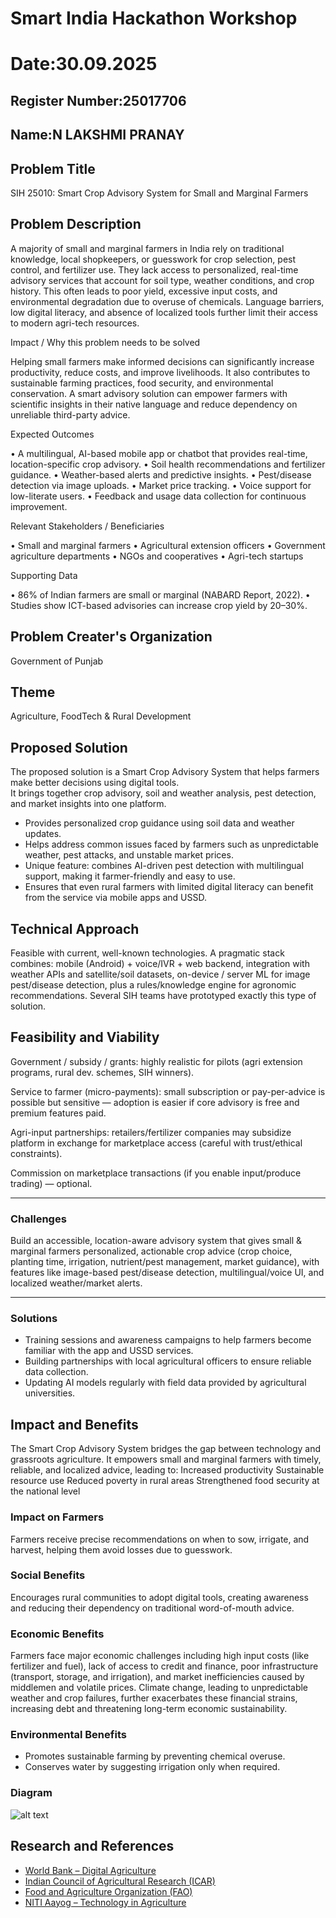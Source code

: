 # Smart India Hackathon Workshop
# Date:30.09.2025
## Register Number:25017706
## Name:N LAKSHMI PRANAY
## Problem Title
SIH 25010: Smart Crop Advisory System for Small and Marginal Farmers
## Problem Description
A majority of small and marginal farmers in India rely on traditional knowledge, local shopkeepers, or guesswork for crop selection, pest control, and fertilizer use. They lack access to personalized, real-time advisory services that account for soil type, weather conditions, and crop history. This often leads to poor yield, excessive input costs, and environmental degradation due to overuse of chemicals. Language barriers, low digital literacy, and absence of localized tools further limit their access to modern agri-tech resources.

Impact / Why this problem needs to be solved

Helping small farmers make informed decisions can significantly increase productivity, reduce costs, and improve livelihoods. It also contributes to sustainable farming practices, food security, and environmental conservation. A smart advisory solution can empower farmers with scientific insights in their native language and reduce dependency on unreliable third-party advice.

Expected Outcomes

• A multilingual, AI-based mobile app or chatbot that provides real-time, location-specific crop advisory.
• Soil health recommendations and fertilizer guidance.
• Weather-based alerts and predictive insights.
• Pest/disease detection via image uploads.
• Market price tracking.
• Voice support for low-literate users.
• Feedback and usage data collection for continuous improvement.

Relevant Stakeholders / Beneficiaries

• Small and marginal farmers
• Agricultural extension officers
• Government agriculture departments
• NGOs and cooperatives
• Agri-tech startups

Supporting Data

• 86% of Indian farmers are small or marginal (NABARD Report, 2022).
• Studies show ICT-based advisories can increase crop yield by 20–30%.

## Problem Creater's Organization
Government of Punjab

## Theme
Agriculture, FoodTech & Rural Development

## Proposed Solution
The proposed solution is a Smart Crop Advisory System that helps farmers make better decisions using digital tools.  
It brings together crop advisory, soil and weather analysis, pest detection, and market insights into one platform.

- Provides personalized crop guidance using soil data and weather updates.  
- Helps address common issues faced by farmers such as unpredictable weather, pest attacks, and unstable market prices.  
- Unique feature: combines AI-driven pest detection with multilingual support, making it farmer-friendly and easy to use.  
- Ensures that even rural farmers with limited digital literacy can benefit from the service via mobile apps and USSD.

## Technical Approach
Feasible with current, well-known technologies. A pragmatic stack combines: mobile (Android) + voice/IVR + web backend, integration with weather APIs and satellite/soil datasets, on-device / server ML for image pest/disease detection, plus a rules/knowledge engine for agronomic recommendations. Several SIH teams have prototyped exactly this type of solution. 

## Feasibility and Viability
Government / subsidy / grants: highly realistic for pilots (agri extension programs, rural dev. schemes, SIH winners).

Service to farmer (micro-payments): small subscription or pay-per-advice is possible but sensitive — adoption is easier if core advisory is free and premium features paid.

Agri-input partnerships: retailers/fertilizer companies may subsidize platform in exchange for marketplace access (careful with trust/ethical constraints).

Commission on marketplace transactions (if you enable input/produce trading) — optional.


---

### Challenges
Build an accessible, location-aware advisory system that gives small & marginal farmers personalized, actionable crop advice (crop choice, planting time, irrigation, nutrient/pest management, market guidance), with features like image-based pest/disease detection, multilingual/voice UI, and localized weather/market alerts.


---

### Solutions
- Training sessions and awareness campaigns to help farmers become familiar with the app and USSD services.  
- Building partnerships with local agricultural officers to ensure reliable data collection.  
- Updating AI models regularly with field data provided by agricultural universities.  

## Impact and Benefits
The Smart Crop Advisory System bridges the gap between technology and grassroots agriculture.
It empowers small and marginal farmers with timely, reliable, and localized advice, leading to:  Increased productivity
Sustainable resource use
Reduced poverty in rural areas
Strengthened food security at the national level



### Impact on Farmers
Farmers receive precise recommendations on when to sow, irrigate, and harvest, helping them avoid losses due to guesswork.  

### Social Benefits
Encourages rural communities to adopt digital tools, creating awareness and reducing their dependency on traditional word-of-mouth advice.  

### Economic Benefits
Farmers face major economic challenges including high input costs (like fertilizer and fuel), lack of access to credit and finance, poor infrastructure (transport, storage, and irrigation), and market inefficiencies caused by middlemen and volatile prices. Climate change, leading to unpredictable weather and crop failures, further exacerbates these financial strains, increasing debt and threatening long-term economic sustainability. 
 

### Environmental Benefits
- Promotes sustainable farming by preventing chemical overuse.  
- Conserves water by suggesting irrigation only when required.  

### Diagram
![alt text](logo.png)


## Research and References
- [World Bank – Digital Agriculture](https://www.worldbank.org/en/topic/agriculture/brief/digital-agriculture)  
- [Indian Council of Agricultural Research (ICAR)](https://icar.org.in/)  
- [Food and Agriculture Organization (FAO)](https://www.fao.org/home/en)  
- [NITI Aayog – Technology in Agriculture](https://www.niti.gov.in/)